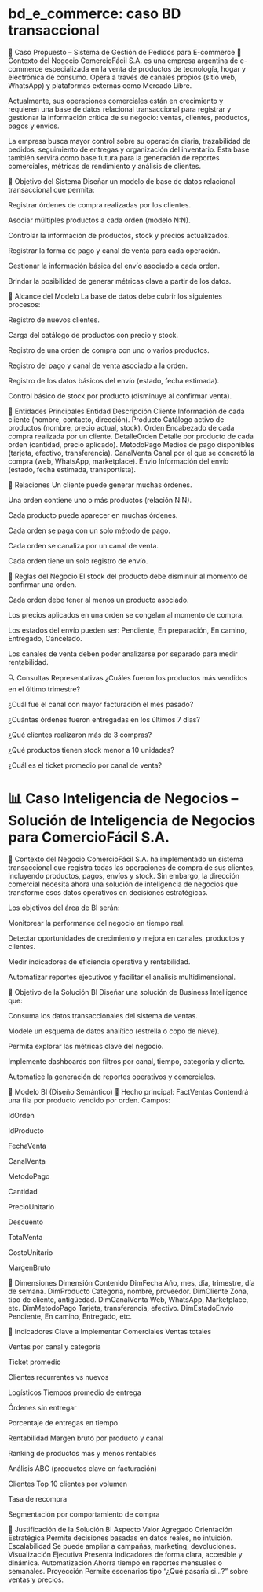 # bd_e_commerce: caso BD transaccional

🛒 Caso Propuesto – Sistema de Gestión de Pedidos para E-commerce
🧭 Contexto del Negocio
ComercioFácil S.A. es una empresa argentina de e-commerce especializada en la venta de productos de tecnología, hogar y electrónica de consumo. Opera a través de canales propios (sitio web, WhatsApp) y plataformas externas como Mercado Libre.

Actualmente, sus operaciones comerciales están en crecimiento y requieren una base de datos relacional transaccional para registrar y gestionar la información crítica de su negocio: ventas, clientes, productos, pagos y envíos.

La empresa busca mayor control sobre su operación diaria, trazabilidad de pedidos, seguimiento de entregas y organización del inventario. Esta base también servirá como base futura para la generación de reportes comerciales, métricas de rendimiento y análisis de clientes.

🎯 Objetivo del Sistema
Diseñar un modelo de base de datos relacional transaccional que permita:

Registrar órdenes de compra realizadas por los clientes.

Asociar múltiples productos a cada orden (modelo N:N).

Controlar la información de productos, stock y precios actualizados.

Registrar la forma de pago y canal de venta para cada operación.

Gestionar la información básica del envío asociado a cada orden.

Brindar la posibilidad de generar métricas clave a partir de los datos.

🧩 Alcance del Modelo
La base de datos debe cubrir los siguientes procesos:

Registro de nuevos clientes.

Carga del catálogo de productos con precio y stock.

Registro de una orden de compra con uno o varios productos.

Registro del pago y canal de venta asociado a la orden.

Registro de los datos básicos del envío (estado, fecha estimada).

Control básico de stock por producto (disminuye al confirmar venta).

🧱 Entidades Principales
Entidad	Descripción
Cliente	Información de cada cliente (nombre, contacto, dirección).
Producto	Catálogo activo de productos (nombre, precio actual, stock).
Orden	Encabezado de cada compra realizada por un cliente.
DetalleOrden	Detalle por producto de cada orden (cantidad, precio aplicado).
MetodoPago	Medios de pago disponibles (tarjeta, efectivo, transferencia).
CanalVenta	Canal por el que se concretó la compra (web, WhatsApp, marketplace).
Envio	Información del envío (estado, fecha estimada, transportista).

🔄 Relaciones
Un cliente puede generar muchas órdenes.

Una orden contiene uno o más productos (relación N:N).

Cada producto puede aparecer en muchas órdenes.

Cada orden se paga con un solo método de pago.

Cada orden se canaliza por un canal de venta.

Cada orden tiene un solo registro de envío.

📌 Reglas del Negocio
El stock del producto debe disminuir al momento de confirmar una orden.

Cada orden debe tener al menos un producto asociado.

Los precios aplicados en una orden se congelan al momento de compra.

Los estados del envío pueden ser: Pendiente, En preparación, En camino, Entregado, Cancelado.

Los canales de venta deben poder analizarse por separado para medir rentabilidad.

🔍 Consultas Representativas
¿Cuáles fueron los productos más vendidos en el último trimestre?

¿Cuál fue el canal con mayor facturación el mes pasado?

¿Cuántas órdenes fueron entregadas en los últimos 7 días?

¿Qué clientes realizaron más de 3 compras?

¿Qué productos tienen stock menor a 10 unidades?

¿Cuál es el ticket promedio por canal de venta?




# 📊 Caso Inteligencia de Negocios – Solución de Inteligencia de Negocios para ComercioFácil S.A.
🧭 Contexto del Negocio
ComercioFácil S.A. ha implementado un sistema transaccional que registra todas las operaciones de compra de sus clientes, incluyendo productos, pagos, envíos y stock. Sin embargo, la dirección comercial necesita ahora una solución de inteligencia de negocios que transforme esos datos operativos en decisiones estratégicas.

Los objetivos del área de BI serán:

Monitorear la performance del negocio en tiempo real.

Detectar oportunidades de crecimiento y mejora en canales, productos y clientes.

Medir indicadores de eficiencia operativa y rentabilidad.

Automatizar reportes ejecutivos y facilitar el análisis multidimensional.

🎯 Objetivo de la Solución BI
Diseñar una solución de Business Intelligence que:

Consuma los datos transaccionales del sistema de ventas.

Modele un esquema de datos analítico (estrella o copo de nieve).

Permita explorar las métricas clave del negocio.

Implemente dashboards con filtros por canal, tiempo, categoría y cliente.

Automatice la generación de reportes operativos y comerciales.

📐 Modelo BI (Diseño Semántico)
🔷 Hecho principal: FactVentas
Contendrá una fila por producto vendido por orden. Campos:

IdOrden

IdProducto

FechaVenta

CanalVenta

MetodoPago

Cantidad

PrecioUnitario

Descuento

TotalVenta

CostoUnitario

MargenBruto

🔶 Dimensiones
Dimensión	Contenido
DimFecha	Año, mes, día, trimestre, día de semana.
DimProducto	Categoría, nombre, proveedor.
DimCliente	Zona, tipo de cliente, antigüedad.
DimCanalVenta	Web, WhatsApp, Marketplace, etc.
DimMetodoPago	Tarjeta, transferencia, efectivo.
DimEstadoEnvio	Pendiente, En camino, Entregado, etc.

📌 Indicadores Clave a Implementar
Comerciales
Ventas totales

Ventas por canal y categoría

Ticket promedio

Clientes recurrentes vs nuevos

Logísticos
Tiempos promedio de entrega

Órdenes sin entregar

Porcentaje de entregas en tiempo

Rentabilidad
Margen bruto por producto y canal

Ranking de productos más y menos rentables

Análisis ABC (productos clave en facturación)

Clientes
Top 10 clientes por volumen

Tasa de recompra

Segmentación por comportamiento de compra

🧠 Justificación de la Solución BI
Aspecto	Valor Agregado
Orientación Estratégica	Permite decisiones basadas en datos reales, no intuición.
Escalabilidad	Se puede ampliar a campañas, marketing, devoluciones.
Visualización Ejecutiva	Presenta indicadores de forma clara, accesible y dinámica.
Automatización	Ahorra tiempo en reportes mensuales o semanales.
Proyección	Permite escenarios tipo “¿Qué pasaría si...?” sobre ventas y precios.


